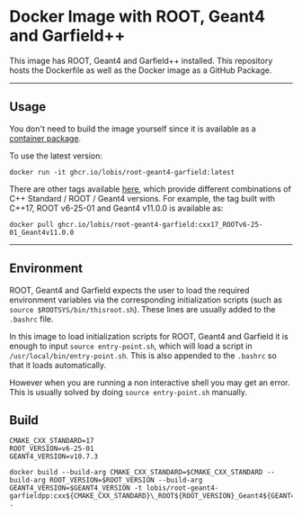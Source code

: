 # Docker Image with ROOT, Geant4 and Garfield++

This image has ROOT, Geant4 and Garfield++ installed. This repository hosts the Dockerfile as well as the Docker image as a GitHub Package.

---

## Usage

You don't need to build the image yourself since it is available as a [container package](https://github.com/lobis/docker-root-geant4-garfield/pkgs/container/root-geant4-garfield).

To use the latest version:

```
docker run -it ghcr.io/lobis/root-geant4-garfield:latest
```

There are other tags available [here](https://github.com/lobis/docker-root-geant4-garfield/pkgs/container/root-geant4-garfield/versions), which provide different combinations of C++ Standard / ROOT / Geant4 versions. For example, the tag built with C++17, ROOT v6-25-01 and Geant4 v11.0.0 is available as:

```
docker pull ghcr.io/lobis/root-geant4-garfield:cxx17_ROOTv6-25-01_Geant4v11.0.0

```

---
## Environment

ROOT, Geant4 and Garfield expects the user to load the required environment variables via the corresponding initialization scripts (such as `source $ROOTSYS/bin/thisroot.sh`). These lines are usually added to the `.bashrc` file.

In this image to load initialization scripts for ROOT, Geant4 and Garfield it is enough to input `source entry-point.sh`, which will load a script in `/usr/local/bin/entry-point.sh`. This is also appended to the `.bashrc` so that it loads automatically.

However when you are running a non interactive shell you may get an error. This is usually solved by doing `source entry-point.sh` manually.


## Build

```
CMAKE_CXX_STANDARD=17
ROOT_VERSION=v6-25-01
GEANT4_VERSION=v10.7.3

docker build --build-arg CMAKE_CXX_STANDARD=$CMAKE_CXX_STANDARD --build-arg ROOT_VERSION=$ROOT_VERSION --build-arg GEANT4_VERSION=$GEANT4_VERSION -t lobis/root-geant4-garfieldpp:cxx${CMAKE_CXX_STANDARD}\_ROOT${ROOT_VERSION}_Geant4${GEANT4_VERSION} .
```